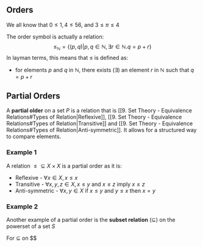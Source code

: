## Orders
We all know that $0\leq 1,4 \leq56$, and $3 \leq \pi \leq 4$

The order symbol is actually a relation:
$$
\leq_{\mathbb{N}} = \{ (p,q)|p,q\in \mathbb{N},\exists r\in \mathbb{N}. q=p+r \}
$$
In layman terms, this means that $\leq$ is defined as: 
- for elements $p$ and $q$ in $\mathbb{N}$, there exists ($\exists$) an element $r$ in $\mathbb{N}$ such that $q = p+r$
## Partial Orders
A **partial older** on a set $P$ is a relation that is [[9. Set Theory - Equivalence Relations#Types of Relation|Reflexive]], [[9. Set Theory - Equivalence Relations#Types of Relation|Transitive]] and [[9. Set Theory - Equivalence Relations#Types of Relation|Anti-symmetric]]. It allows for a structured way to compare elements.

### Example 1
A relation  $\leq \subseteq X \times X$ is a partial order as it is:
- Reflexive - $\forall x \in X, x\leq x$
-  Transitive - $\forall x,y,z \in X, x\leq y$ and $x\leq z$ imply $x\leq z$
- Anti-symmetric - $\forall x,y \in X$ if $x\leq y$ and $y\leq x$ then $x=y$
### Example 2
Another example of a partial order is the **subset relation** ($\subseteq$) on the powerset of a set $S$

For $\subseteq$ on $$
